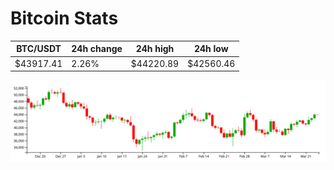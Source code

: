 # Bitcoin Stats

BTC/USDT|24h change|24h high|24h low|
|---|---|---|---|
|$43917.41|2.26%|$44220.89|$42560.46|

<img src="./chart.svg">
